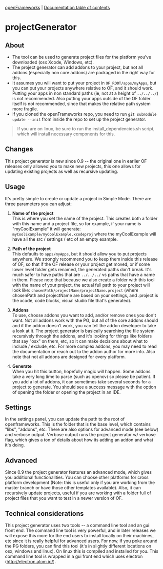 [openFrameworks](http://openframeworks.cc/) | [Documentation table of contents](table_of_contents.md)

projectGenerator
================

About
-----
* The tool can be used to generate project files for the platform you've downloaded (osx Xcode, Windows, etc).
* The project generator can add addons to your project, but not all addons (especially non core addons) are packaged in the right way for this.
* It assumes you will want to put your project in `OF_ROOT/apps/myApps`, but you can put your projects anywhere relative to OF, and it should work. Putting your apps in non standard paths (ie, not at a height of `../../../`) is not recommended.  Also putting your apps outside of the OF folder itself is not recommended, since that makes the relative path system more fragile.
* If you cloned the openFrameworks repo, you need to run `git submodule update --init` from inside the repo to set up the project generator.

> If you are on linux, be sure to run the install_dependencies.sh script, which will install necessary components for this.


Changes
-----
This project generator is new since 0.9 -- the original one in earlier OF releases only allowed you to make new projects, this one allows for updating existing projects as well as recursive updating.  


Usage
-----
It's pretty simple to create or update a project in Simple Mode. There are three parameters you can adjust: 

1. **Name of the project**  
This is where you set the name of the project. This creates both a folder with this name and a project file, so for example, if your name is "myCoolExample" it will generate: 
`myCoolExample/myCoolExample.xcodeproj` where the myCoolExample will have all the src / settings / etc of an empty example. 

2. **Path of the project**  
This defaults to `apps/myApps`, but it should allow you to put projects anywhere. We strongly recommend you to keep them inside this release of OF, so that if the OF release or your project get moved, or if some lower level folder gets renamed, the generated paths don't break. It's much safer to have paths that are `../../../` vs paths that have a name in them. Please note that because we also create a folder with this tool with the name of your project, the actual full path to your project will look like: 
`chosenPath/projectName/projectName.project` (where chosenPath and projectName are based on your settings, and .project is the xcode, code blocks, visual studio file that's generated).

3. **Addons**  
To use, choose addons you want to add, and/or remove ones you don't want.  Not all addons work with the PG, but all of the core addons should and if the addon doesn't work, you can tell the addon developer to take a look at it. The project generator is basically searching the file system recursively through the addons, and it's looking for things like folders that say "osx" on them, etc, so it can make decisions about what to include / exclude, etc. For more complex addons, you may need to read the documentation or reach out to the addon author for more info. Also note that not all addons are designed for every platform.

4. **Generate**  
When you hit this button, hopefully magic will happen. Some addons take a very long time to parse (such as opencv) so please be patient. If you add a lot of addons, it can sometimes take several seconds for a project to generate.  You should see a success message with the option of opening the folder or opening the project in an IDE.

Settings
-----

In the settings panel, you can update the path to the root of openframeworks.  This is the folder that is the base level, which contains "libs", "addons", etc.  There are also options for advanced mode (see below) and verbose output.  Verbose output runs the project generator w/ verbose flag, which gives a ton of details about how its adding an addon and what it's doing.


Advanced
-----

Since 0.9 the project generator features an advanced mode, which gives you additional functionalities.  You can choose other platforms for cross platform development (Note: this is useful only if you are working from the master branch or have those other templates available).  Also, it can recursively update projects, useful if you are working with a folder full of project files that you want to test in a newer version of OF. 

Technical considerations
-----

This project generator uses two tools -- a command line tool and an gui front end.  The command line tool is very powerful, and in later releases we will expose this more for the end users to install locally on their machines, etc since it is really helpful for advanced users.  For now, if you poke around the PG folders, you can find this tool (it's in slightly different locations on osx, windows and linux).  On linux this is compiled and installed for you.   This command line tool is wrapped in a gui front end which uses electron (http://electron.atom.io/).   
